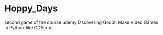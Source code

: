 # Hoppy_Days
second game of the course udemy Discovering Godot: Make Video Games in Python-like GDScript
